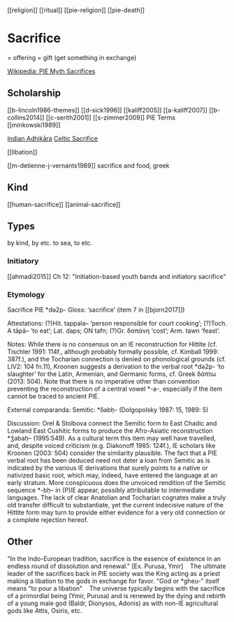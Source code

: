 [[religion]]
[[ritual]]
[[pie-religion]]
[[pie-death]]

# Sacrifice

= offering = gift (get something in exchange) 

[Wikipedia: PIE Myth Sacrifices](https://en.wikipedia.org/wiki/Proto-Indo-European-mythology#Sacrifices)



## Scholarship
[[b-lincoln1986-themes]]
[[d-sick1996]]
[[kaliff2005]]
[[a-kaliff2007]]
[[b-collins2014]]
[[c-serith2001]]
[[s-zimmer2009]] PIE Terms
[[minkowski1989]]

[Indian Adhikāra](adhikara.md)
[Celtic Sacrifice](sacrifice-celtic.md)

[[libation]]

[[m-detienne-j-vernants1989]] sacrifice and food, greek

## Kind
[[human-sacrifice]]
[[animal-sacrifice]]

## Types
by kind, by etc.
to sea, to etc.

### Initiatory
[[ahmadi2015]] Ch 12: "Initiation-based youth bands and initiatory sacrifice"

### Etymology
Sacrifice
PIE *də2p-
Gloss: ‘sacrifice’ (item 7 in [[bjorn2017]])

Attestations:
(?)Hit. tappala– ‘person responsible for court cooking’; (?)Toch. A tāpā– ‘to eat’; Lat. daps; ON tafn; (?)Gr. δαπάνη ‘cost’; Arm. tawn ‘feast’.

Notes:
While there is no consensus on an IE reconstruction for Hittite (cf. Tischler 1991: 114f., although probably formally possible, cf. Kimball 1999: 387f.), and the Tocharian connection is denied on phonological grounds (cf. LIV2: 104 fn.11), Kroonen suggests a derivation to the verbal root *də2p- ‘to slaughter’ for the Latin, Armenian, and Germanic forms, cf. Greek δάπτω (2013: 504). Note that there is no imperative other than convention preventing the reconstruction of a central vowel *-a-, especially if the item cannot be traced to ancient PIE.

External comparanda:
Semitic: *δabḥ- (Dolgopolsky 1987: 15, 1989: 5)

Discussion:
Orel & Stolbova connect the Semitic form to East Chadic and Lowland East Cushitic forms to produce the Afro-Asiatic reconstruction *ǯabaḥ– (1995:549). As a cultural term this item may well have travelled, and, despite voiced criticism (e.g. Diakonoff 1985: 124f.), IE scholars like Kroonen (2003: 504) consider the similarity plausible. The fact that a PIE verbal root has been deduced need not deter a loan from Semitic as is indicated by the various IE derivations that surely points to a native or nativized basic root, which may, indeed, have entered the language at an early stratum. More conspicuous does the unvoiced rendition of the Semitic sequence *-bḥ– in (P)IE appear, possibly attributable to intermediate languages. The lack of clear Anatolian and Tocharian cognates make a truly old transfer difficult to substantiate, yet the current indecisive nature of the Hittite form may turn to provide either evidence for a very old connection or a complete rejection hereof.


## Other
"In the Indo-European tradition, sacrifice is the essence of existence in an endless round of dissolution and renewal." [Ex. Purusa, Ymir] 
 
The ultimate leader of the sacrifices back in PIE society was the King acting as a priest making a libation to the gods in exchange for favor. "God or *gheu-" itself means "to pour a libation" 
 
The universe typically begins with the sacrifice of a primordial being (Ymir, Purusa) and is renewed by the dying and rebirth of a young male god (Baldr, Dionysos, Adonis) as with non-IE agricultural gods like Attis, Osiris, etc. 
